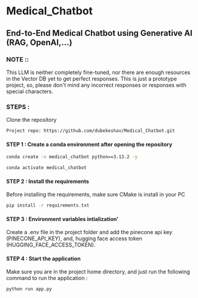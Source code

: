 # Medical_Chatbot

## End-to-End Medical Chatbot using Generative AI (RAG, OpenAI,...)

### NOTE ::
This LLM is neither completely fine-tuned, nor there are enough resources in the Vector DB yet to get perfect responses. This is just a prototype project, so, please don't mind any incorrect responses or responses with special characters.

### STEPS :

Clone the repository

```bash
Project repo: https://github.com/dubekeshav/Medical_Chatbot.git
```

#### STEP 1 : Create a conda environment after opening the repository

```bash
conda create -n medical_chatbot python==3.13.2 -y
```

```bash
conda activate medical_chatbot
```

#### STEP 2 : Install the requirements

Before installing the requirements, make sure CMake is install in your PC

```bash
pip install -r requirements.txt
```

#### STEP 3 : Environment variables intialization'

Create a .env file in the project folder and add the pinecone api key (PINECONE_API_KEY), and, hugging face access token (HUGGING_FACE_ACCESS_TOKEN).

#### STEP 4 : Start the application

Make sure you are in the project home directory, and just run the following command to run the application :

```{python}
python run app.py
```